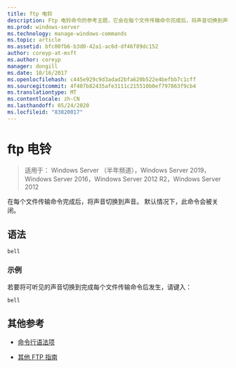 ```yaml
---
title: ftp 电铃
description: Ftp 电铃命令的参考主题，它会在每个文件传输命令完成后，将声音切换到声音。
ms.prod: windows-server
ms.technology: manage-windows-commands
ms.topic: article
ms.assetid: bfc00fb6-b3d0-42a1-ac6d-df46f89dc152
author: coreyp-at-msft
ms.author: coreyp
manager: dongill
ms.date: 10/16/2017
ms.openlocfilehash: c445e929c9d3adad2bfa620b522e4befbb7c1cff
ms.sourcegitcommit: 4f407b82435afe3111c215510b0ef797863f9cb4
ms.translationtype: MT
ms.contentlocale: zh-CN
ms.lasthandoff: 05/24/2020
ms.locfileid: "83820017"
---
```

# <a name="ftp-bell"></a>ftp 电铃

> 适用于： Windows Server （半年频道），Windows Server 2019，Windows Server 2016，Windows Server 2012 R2，Windows Server 2012

在每个文件传输命令完成后，将声音切换到声音。 默认情况下，此命令会被关闭。

## <a name="syntax"></a>语法

```
bell
```

### <a name="examples"></a>示例

若要将可听见的声音切换到完成每个文件传输命令后发生，请键入：

```
bell
```

## <a name="additional-references"></a>其他参考

- [命令行语法项](command-line-syntax-key.md)

- [其他 FTP 指南](https://docs.microsoft.com/previous-versions/orphan-topics/ws.10/cc756013(v=ws.10))
